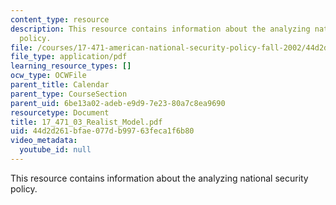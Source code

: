 ```yaml
---
content_type: resource
description: This resource contains information about the analyzing national security
  policy.
file: /courses/17-471-american-national-security-policy-fall-2002/44d2d261bfae077db99763feca1f6b80_17_471_03_Realist_Model.pdf
file_type: application/pdf
learning_resource_types: []
ocw_type: OCWFile
parent_title: Calendar
parent_type: CourseSection
parent_uid: 6be13a02-adeb-e9d9-7e23-80a7c8ea9690
resourcetype: Document
title: 17_471_03_Realist_Model.pdf
uid: 44d2d261-bfae-077d-b997-63feca1f6b80
video_metadata:
  youtube_id: null
---
```

This resource contains information about the analyzing national security policy.

